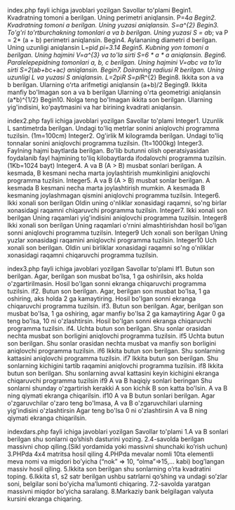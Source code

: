index.php fayli ichiga javoblari yozilgan Savollar to'plami 
    Begin1. Kvadratning tomoni a berilgan. Uning perimetri aniqlansin. P=4*a
    Begin2. Kvadratning tomoni a berilgan. Uning yuzasi aniqlansin. S=a^{2}
    Begin3. To'g'ri to'rtburchakning tomonlari a va b berilgan. Uning yuzasi S = a*b; va 
    P = 2* (a + b) perimetri aniqlansin.
    Begin4. Aylananing diametri d berilgan. Uning uzunligi aniqlansin L=pi*d pi=3.14
    Begin5. Kubning yon tomoni a berilgan. Uning hajmini V=a^{3}
    va to'la sirti S=6 * a * a aniqlansin.
    Begin6. Paralelepepidning tomonlari a, b, c berilgan. Uning hajmini V=a*b*c va to'la sirti S=2*(a*b+b*c+a*c) aniqlansin.
    Begin7. Doiraning radiusi R berilgan. Uning uzunligi L va yuzasi S aniqlansin. L=2*pi*R S=pi*R^{2}
    Begin8. Ikkita son a va b berilgan. Ularning oʻrta arifmetigi aniqlansin (a+b)/2
    Beging9. Ikkita manfiy bo'lmagan son a va b berilgan Ularning o'rta geometrigi aniqlansin (a*b)^{1/2}
    Begin10. Nolga teng bo'lmagan ikkita son berilgan. Ularning yig'indisini, ko'paytmasini va har birining kvadrati aniqlansin.

index2.php fayli ichiga javoblari yozilgan Savollar to'plami 
    Integer1. Uzunlik L santimetrda berilgan. Undagi to'liq metrlar sonini aniqlovchi programma tuzilsin. (1m=100cm)
    Integer2. Og'irlik M kilogramda berilgan. Undagi to'liq tonnalar sonini aniqlovchi programma tuzilsin. (1t=1000kg)
    Integer3. Faylning hajmi baytlarda berilgan. Bo'lib butunni olish operatsiyasidan foydalanib fayl hajmining to'liq kilobaytlarda ifodalovchi programma tuzilsin. (1Kb=1024 bayt) 
    Integer4. A va B (A > B) musbat sonlari berilgan. A kesmada, B kesmani necha marta joylashtirish mumkinligini aniqlovchi programma tuzilsin.
    Integer5. A va B (A > B) musbat sonlar berilgan. A kesmada B kesmani necha marta joylashtirish mumkin. A kesmada B kesmaning joylashmagan qismini aniqlovchi programma tuzilsin.
    Integer6. Ikki xonali son berilgan Oldin uning o'nliklar xonasidagi raqamni, so'ng birlar xonasidagi raqamni chiqaruvchi programma tuzilsin.
    Integer7. Ikki xonali son berilgan Uning raqamlari yig'indisini aniqlovchi programma tuzilsin.
    Integer8 Ikki xonali son berilgan Uning raqamlari o'rnini almashtirishdan hosil bo'lgan sonni aniqlovchi programma tuzilsin.
    Integer9 Uch xonali son berilgan Uning yuzlar xonasidagi raqamini aniqlovchi programma tuzilsin.
    Integer10 Uch xonali son berilgan. Oldin uni birliklar xonasidagi raqamni so'ng o'nliklar xonasidagi raqamni chiqaruvchi programma tuzilsin.

index3.php fayli ichiga javoblari yozilgan Savollar to'plami 
    If1. Butun son berilgan. Agar, berilgan son musbat bo'lsa, 1 ga oshirilsin, aks holda o'zgartirilmasin. Hosil bo'lgan sonni ekranga chiqaruvchi programma tuzilsin.
    if2. Butun son berilgan. Agar, berilgan son musbat bo'lsa, 1 ga oshiring, aks holda 2 ga kamaytiring. Hosil bo'lgan sonni ekranga chiqaruvchi programma tuzilsin.
    if3. Butun son berilgan. Agar, berilgan son musbat bo'lsa, 1 ga oshiring, agar manfiy bo'lsa 2 ga kamaytiring Agar 0 ga teng bo'lsa, 10 ni o'zlashtirsin. Hosil bo'lgan sonni ekranga chiqaruvchi programma tuzilsin.
    if4. Uchta butun son berilgan. Shu sonlar orasidan nechta musbat son borligini aniqlovchi programma tuzilsin.
    if5 Uchta butun son berilgan. Shu sonlar orasidan nechta musbat va manfiy son borligini aniqlovchi programma tuzilsin.
    if6 Ikkita butun son berilgan. Shu sonlarning kattasini aniqlovchi programma tuzilsin.
    if7 Ikkita butun son berilgan. Shu sonlarning kichigini tartib raqamini aniqlovchi programma tuzilsin.
    if8 Ikkita butun son berilgan. Shu sonlarning avval kattasini keyin kichigini ekranga chiqaruvchi programma tuzilsin
    if9 A va B haqiqiy sonlari beringan Shu sonlarni shunday o'zgartirish kerakki A son kichik B son katta bo'lsin. A va B ning qiymati ekranga chiqarilsin.
    if10 A va B butun sonlari berilgan. Agar o'zgaruvchilar o'zaro teng bo'lmasa, A va B o'zgaruvchilari ularning yig'indisini o'zlashtirsin Agar teng bo'lsa 0 ni o'zlashtirsin A va B ning qiymati ekranga chiqarilsin.

indexdars.php fayli ichiga javoblari yozilgan Savollar to'plami 
    1.A va B sonlari berilgan shu sonlarni qo’shish dasturini yozing. 
    2.4-savolda berilgan massivni chop qiling.(Sikl yordamida yoki massivni 
    shunchaki ko’rish uchun) 
    3.PHPda 4x4 matritsa hosil qiling 
    4.PHPda mevalar nomli 10ta elementli meva nomi va miqdori bo’yicha 
    (“nok” => 10, “olma”=>15,… kabi) bog’langan massiv hosil qiling. 
    5.Ikkita son berilgan shu sonlarning o’rta kvadratini toping. 
    6.Ikkita s1, s2 satr berilgan ushbu satrlarni qo’shing va undagi so’zlar soni, 
    belgilar soni bo’yicha ma’lumonti chiqaring. 
    7.2-savolda yaratgan massivni miqdor bo’yicha saralang. 
    8.Markaziy bank belgilagan valyuta kursini ekranga chiqaring.
